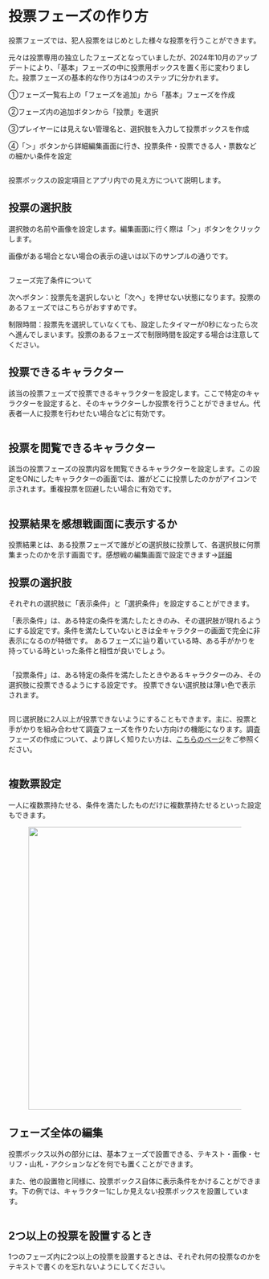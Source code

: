 # 投票フェーズの作り方

投票フェーズでは、犯人投票をはじめとした様々な投票を行うことができます。&#x20;

元々は投票専用の独立したフェーズとなっていましたが、2024年10月のアップデートにより、「基本」フェーズの中に投票用ボックスを置く形に変わりました。投票フェーズの基本的な作り方は4つのステップに分かれます。



①フェーズ一覧右上の「フェーズを追加」から「基本」フェーズを作成

②フェーズ内の追加ボタンから「投票」を選択

③プレイヤーには見えない管理名と、選択肢を入力して投票ボックスを作成

④「＞」ボタンから詳細編集画面に行き、投票条件・投票できる人・票数などの細かい条件を設定

<figure><img src="../../.gitbook/assets/image (158).png" alt=""><figcaption></figcaption></figure>



投票ボックスの設定項目とアプリ内での見え方について説明します。

## 投票の選択肢

選択肢の名前や画像を設定します。編集画面に行く際は「＞」ボタンをクリックします。

画像がある場合とない場合の表示の違いは以下のサンプルの通りです。

<figure><img src="../../.gitbook/assets/image (122).png" alt=""><figcaption></figcaption></figure>

フェーズ完了条件について

次へボタン：投票先を選択しないと「次へ」を押せない状態になります。投票のあるフェーズではこちらがおすすめです。

制限時間：投票先を選択していなくても、設定したタイマーが0秒になったら次へ進んでしまいます。投票のあるフェーズで制限時間を設定する場合は注意してください。



## 投票できるキャラクター

該当の投票フェーズで投票できるキャラクターを設定します。ここで特定のキャラクターを設定すると、そのキャラクターしか投票を行うことができません。代表者一人に投票を行わせたい場合などに有効です。

<figure><img src="../../.gitbook/assets/image (121).png" alt=""><figcaption></figcaption></figure>



## 投票を閲覧できるキャラクター

該当の投票フェーズの投票内容を閲覧できるキャラクターを設定します。この設定をONにしたキャラクターの画面では、誰がどこに投票したのかがアイコンで示されます。重複投票を回避したい場合に有効です。

<figure><img src="../../.gitbook/assets/image (120).png" alt=""><figcaption></figcaption></figure>





## 投票結果を感想戦画面に表示するか

投票結果とは、ある投票フェーズで誰がどの選択肢に投票して、各選択肢に何票集まったのかを示す画面です。感想戦の編集画面で設定できます→[詳細](../result.md#wo)



## 投票の選択肢

それぞれの選択肢に「表示条件」と「選択条件」を設定することができます。

「表示条件」は、ある特定の条件を満たしたときのみ、その選択肢が現れるようにする設定です。条件を満たしていないときは全キャラクターの画面で完全に非表示になるのが特徴です。 あるフェーズに辿り着いている時、ある手がかりを持っている時といった条件と相性が良いでしょう。

<figure><img src="../../.gitbook/assets/image (124).png" alt=""><figcaption></figcaption></figure>



「投票条件」は、ある特定の条件を満たしたときやあるキャラクターのみ、その選択肢に投票できるようにする設定です。 投票できない選択肢は薄い色で表示されます。

<figure><img src="../../.gitbook/assets/image (125).png" alt=""><figcaption></figcaption></figure>



同じ選択肢に2人以上が投票できないようにすることもできます。主に、投票と手がかりを組み合わせて調査フェーズを作りたい方向けの機能になります。調査フェーズの作成について、より詳しく知りたい方は、[こちらのページ](../../../../advanced/investigation.md)をご参照ください。

<figure><img src="../../.gitbook/assets/image (126).png" alt=""><figcaption></figcaption></figure>



## 複数票設定

一人に複数票持たせる、条件を満たしたものだけに複数票持たせるといった設定もできます。

<figure><img src="../../.gitbook/assets/image (132).png" alt="" width="563"><figcaption></figcaption></figure>



## フェーズ全体の編集

投票ボックス以外の部分には、基本フェーズで設置できる、テキスト・画像・セリフ・山札・アクションなどを何でも置くことができます。

また、他の設置物と同様に、投票ボックス自体に表示条件をかけることができます。下の例では、キャラクター1にしか見えない投票ボックスを設置しています。

<figure><img src="../../.gitbook/assets/image (159).png" alt=""><figcaption></figcaption></figure>



## 2つ以上の投票を設置するとき

1つのフェーズ内に2つ以上の投票を設置するときは、それぞれ何の投票なのかをテキストで書くのを忘れないようにしてください。

<figure><img src="../../.gitbook/assets/image (160).png" alt=""><figcaption></figcaption></figure>



